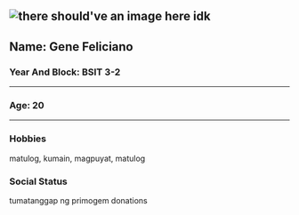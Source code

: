 ![there should've an image here idk](https://cdn.discordapp.com/attachments/829019327486885959/1151952501524926607/birdswingforest2_Medium.jpg)
---

## Name: Gene Feliciano

### Year And Block: BSIT 3-2

---

### Age: 20

---

### Hobbies
matulog, kumain, magpuyat, matulog 

### Social Status
tumatanggap ng primogem donations
